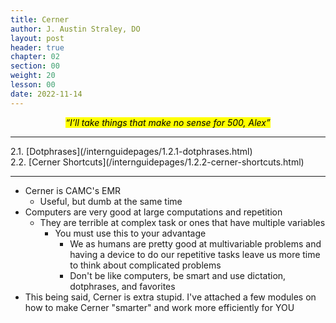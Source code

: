 ```yaml
---
title: Cerner
author: J. Austin Straley, DO
layout: post
header: true
chapter: 02
section: 00
weight: 20
lesson: 00
date: 2022-11-14
---
```


*<center><mark>“I’ll take things that make no sense for 500, Alex”</mark></center>*
<hr>
2.1. [Dotphrases](/internguidepages/1.2.1-dotphrases.html)<br>
2.2. [Cerner Shortcuts](/internguidepages/1.2.2-cerner-shortcuts.html)<br>
<hr>

- Cerner is CAMC's EMR
    - Useful, but dumb at the same time
- Computers are very good at large computations and repetition
    - They are terrible at complex task or ones that have multiple variables
        - You must use this to your advantage
            - We as humans are pretty good at multivariable problems and having a device to do our repetitive tasks leave us more time to think about complicated problems
            - Don't be like computers, be smart and use dictation, dotphrases, and favorites
- This being said, Cerner is extra stupid. I've attached a few modules on how to make Cerner "smarter" and work more efficiently for YOU